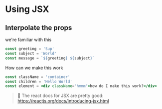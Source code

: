 # Using JSX

## Interpolate the props
we're familiar with this
```js
const greeting = 'Sup'
const subject = 'World'
const message = `${greeting} ${subject}`
```

How can we make this work
```jsx
const className = 'container'
const children = 'Hello World'
const element = <div className="hmmm">how do I make this work?</div>
```
> 📜 The react docs for JSX are pretty good: https://reactjs.org/docs/introducing-jsx.html
